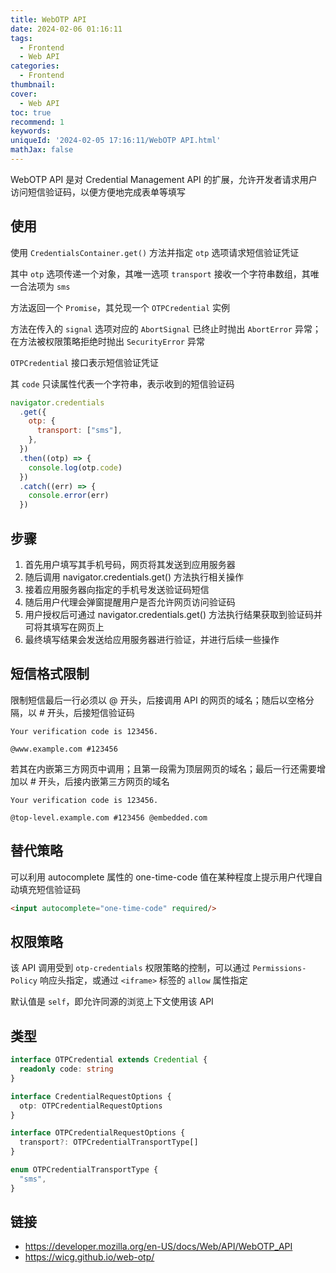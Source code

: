```yaml
---
title: WebOTP API
date: 2024-02-06 01:16:11
tags:
  - Frontend
  - Web API
categories:
  - Frontend
thumbnail:
cover:
  - Web API
toc: true
recommend: 1
keywords:
uniqueId: '2024-02-05 17:16:11/WebOTP API.html'
mathJax: false
---
```


WebOTP API 是对 Credential Management API 的扩展，允许开发者请求用户访问短信验证码，以便方便地完成表单等填写

## 使用

使用 `CredentialsContainer.get()` 方法并指定 `otp` 选项请求短信验证凭证

其中 `otp` 选项传递一个对象，其唯一选项 `transport` 接收一个字符串数组，其唯一合法项为 `sms`

方法返回一个 `Promise`，其兑现一个 `OTPCredential` 实例

方法在传入的 `signal` 选项对应的 `AbortSignal` 已终止时抛出 `AbortError` 异常；在方法被权限策略拒绝时抛出 `SecurityError` 异常

`OTPCredential` 接口表示短信验证凭证

其 `code` 只读属性代表一个字符串，表示收到的短信验证码

```js
navigator.credentials
  .get({
    otp: {
      transport: ["sms"],
    },
  })
  .then((otp) => {
    console.log(otp.code)
  })
  .catch((err) => {
    console.error(err)
  })
```

## 步骤

1. 首先用户填写其手机号码，网页将其发送到应用服务器
2. 随后调用 navigator.credentials.get() 方法执行相关操作
3. 接着应用服务器向指定的手机号发送验证码短信
4. 随后用户代理会弹窗提醒用户是否允许网页访问验证码
5. 用户授权后可通过 navigator.credentials.get() 方法执行结果获取到验证码并可将其填写在网页上
6. 最终填写结果会发送给应用服务器进行验证，并进行后续一些操作

## 短信格式限制

限制短信最后一行必须以 @ 开头，后接调用 API 的网页的域名；随后以空格分隔，以 # 开头，后接短信验证码

```text
Your verification code is 123456.

@www.example.com #123456
```

若其在内嵌第三方网页中调用；且第一段需为顶层网页的域名；最后一行还需要增加以 # 开头，后接内嵌第三方网页的域名

```text
Your verification code is 123456.

@top-level.example.com #123456 @embedded.com
```

## 替代策略

可以利用 autocomplete 属性的 one-time-code 值在某种程度上提示用户代理自动填充短信验证码

```html
<input autocomplete="one-time-code" required/>
```

## 权限策略

该 API 调用受到 `otp-credentials` 权限策略的控制，可以通过 `Permissions-Policy` 响应头指定，或通过 `<iframe>` 标签的 `allow` 属性指定

默认值是 `self`，即允许同源的浏览上下文使用该 API

## 类型

```ts
interface OTPCredential extends Credential {
  readonly code: string
}

interface CredentialRequestOptions {
  otp: OTPCredentialRequestOptions
}

interface OTPCredentialRequestOptions {
  transport?: OTPCredentialTransportType[]
}

enum OTPCredentialTransportType {
  "sms",
}
```

## 链接

* <https://developer.mozilla.org/en-US/docs/Web/API/WebOTP_API>
* <https://wicg.github.io/web-otp/>
